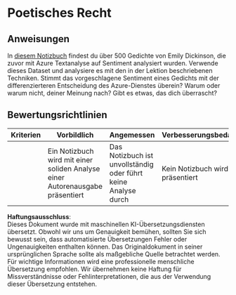 # Poetisches Recht

## Anweisungen

In [diesem Notizbuch](https://www.kaggle.com/jenlooper/emily-dickinson-word-frequency) findest du über 500 Gedichte von Emily Dickinson, die zuvor mit Azure Textanalyse auf Sentiment analysiert wurden. Verwende dieses Dataset und analysiere es mit den in der Lektion beschriebenen Techniken. Stimmt das vorgeschlagene Sentiment eines Gedichts mit der differenzierteren Entscheidung des Azure-Dienstes überein? Warum oder warum nicht, deiner Meinung nach? Gibt es etwas, das dich überrascht?

## Bewertungsrichtlinien

| Kriterien | Vorbildlich                                                                  | Angemessen                                                | Verbesserungsbedarf        |
| --------- | --------------------------------------------------------------------------- | --------------------------------------------------------- | -------------------------- |
|           | Ein Notizbuch wird mit einer soliden Analyse einer Autorenausgabe präsentiert | Das Notizbuch ist unvollständig oder führt keine Analyse durch | Kein Notizbuch wird präsentiert |

**Haftungsausschluss**:  
Dieses Dokument wurde mit maschinellen KI-Übersetzungsdiensten übersetzt. Obwohl wir uns um Genauigkeit bemühen, sollten Sie sich bewusst sein, dass automatisierte Übersetzungen Fehler oder Ungenauigkeiten enthalten können. Das Originaldokument in seiner ursprünglichen Sprache sollte als maßgebliche Quelle betrachtet werden. Für wichtige Informationen wird eine professionelle menschliche Übersetzung empfohlen. Wir übernehmen keine Haftung für Missverständnisse oder Fehlinterpretationen, die aus der Verwendung dieser Übersetzung entstehen.